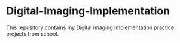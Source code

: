 # Digital-Imaging-Implementation

This repository contains my Digital Imaging Implementation practice projects from school.
